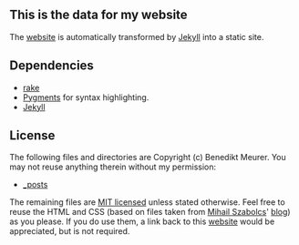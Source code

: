 This is the data for my website
-------------------------------

The [website](http://benediktmeurer.de) is automatically transformed by [Jekyll](http://github.com/mojombo/jekyll) into a static site.


Dependencies
------------

* [rake](http://rake.rubyforge.org)
* [Pygments](http://pygments.org) for syntax highlighting.
* [Jekyll](http://jekyllrb.com)


License
-------

The following files and directories are Copyright (c) Benedikt Meurer. You may not reuse anything therein without my permission:

* [_posts](http://github.com/bmeurer/benediktmeurer.de/tree/master/_posts)

The remaining files are [MIT licensed](http://en.wikipedia.org/wiki/Mit_license) unless stated otherwise. Feel free to reuse the HTML and CSS (based on files taken from [Mihail Szabolcs](http://www.linkedin.com/in/mihailszabolcs)' [blog](http://szabster.net)) as you please. If you do use them, a link back to this [website](http://benediktmeurer.de) would be appreciated, but is not required.

